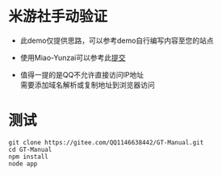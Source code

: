 # 米游社手动验证

* 此demo仅提供思路，可以参考demo自行编写内容至您的站点
 
* 使用Miao-Yunzai可以参考此[提交](https://gitee.com/QQ1146638442/Miao-Yunzai/commit/c286fd0627253f8790912ad5802d6da0b9192774)
 
* 值得一提的是QQ不允许直接访问IP地址  
需要添加域名解析或复制地址到浏览器访问

# 测试

```
git clone https://gitee.com/QQ1146638442/GT-Manual.git
cd GT-Manual
npm install
node app
```